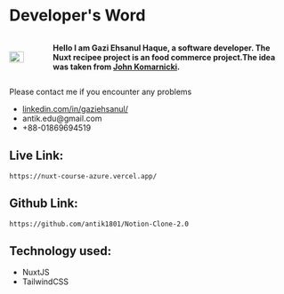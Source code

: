 # Developer's Word 
<div style="display: flex; align-items: center;">
    <img src="https://i.ibb.co.com/VBL3pff/ANTIK-new.jpg" style="width: 35%; height: auto; margin-right: 5px;" />
    <div>
        <p><strong>Hello I am Gazi Ehsanul Haque, a software developer. The Nuxt recipee project is an food commerce project.The idea was taken from <a href="https://www.youtube.com/watch?v=RAJZOqr3JZU&t=975s">John Komarnicki</a>. </strong></p>
    </div>
</div>
<div>
    <p>Please contact me if you encounter any problems</p>
    <ul>
    <li class="display:flex; align-items: center;"><a href="https://www.linkedin.com/in/gaziehsanul/">linkedin.com/in/gaziehsanul/</a> </li>
    <li class="display:flex; align-items: center;">antik.edu@gmail.com</li>
    <li class="display:flex; align-items: center;">+88-01869694519</li>
    </ul>
</div>

## Live Link: 
```
https://nuxt-course-azure.vercel.app/
```
## Github Link: 
```
https://github.com/antik1801/Notion-Clone-2.0 
```

## Technology used: 
<ul>
    <li>NuxtJS</li>
    <li>TailwindCSS</li>
    
</ul>


